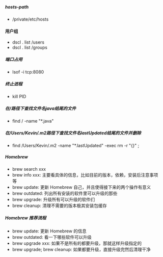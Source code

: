 ##### hosts-path
* /private/etc/hosts

#### 用户组
* dscl . list /users
* dscl . list /groups

##### 端口占用
* lsof -i tcp:8080

##### 终止进程
* kill PID

##### 在/路径下查找文件名java结尾的文件
* find / -name "*.java"

##### 在/Users/Kevin/.m2路径下查找文件名lastUpdated结尾的文件并删除
* find /Users/Kevin/.m2 -name "*.lastUpdated" -exec rm -r "{}" \;

##### Homebrew
* brew search xxx
* brew info xxx: 主要看具体的信息，比如目前的版本，依赖，安装后注意事项等
* brew update: 更新 Homebrew 自己，并且使得接下来的两个操作有意义
* brew outdated: 列出所有安装的软件里可以升级的那些
* brew upgrade: 升级所有可以升级的软件们
* brew cleanup: 清理不需要的版本极其安装包缓存

##### Homebrew 推荐流程
* brew update: 更新 Homebrew 的信息
* brew outdated: 看一下哪些软件可以升级
* brew upgrade xxx: 如果不是所有的都要升级，那就这样升级指定的
* brew upgrade; brew cleanup: 如果都要升级，直接升级完然后清理干净
